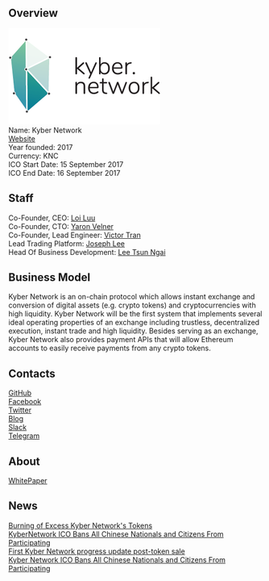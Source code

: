 ## Overview
![ logo](../projects/logo/kyber.png)  
Name: Kyber Network  
[Website](https://kyber.network/)  
Year founded: 2017  
Currency: KNC   
ICO Start Date: 15 September 2017  
ICO End Date: 16 September 2017
## Staff
Co-Founder, CEO: [Loi Luu](../people/loi_luu.md)  
Co-Founder, CTO: [Yaron Velner](../people/yaron_velner.md)  
Co-Founder, Lead Engineer: [Victor Tran](../people/victor_tran.md)  
Lead Trading Platform: [Joseph Lee](../people/joseph_lee.md)  
Head Of Business Development: [Lee Tsun Ngai](../people/lee_ngai.md)   
## Business Model
Kyber Network is an on-chain protocol which allows instant
exchange and conversion of digital assets (e.g. crypto tokens) and cryptocurrencies with high liquidity.
Kyber Network will be the first system that implements several
ideal operating properties of an exchange including trustless, decentralized execution, instant
trade and high liquidity. Besides serving as an exchange, Kyber Network also provides payment
APIs that will allow Ethereum accounts to easily receive payments from any crypto tokens.
## Contacts
[GitHub](https://github.com/kyberNetwork/)   
[Facebook](https://www.facebook.com/kybernetwork)   
[Twitter](https://twitter.com/kybernetwork)  
[Blog](https://blog.kyber.network/)    
[Slack](https://slack.kyber.network/)  
[Telegram](https://t.me/kybernetwork)  
## About
[WhitePaper](https://kyber.network/assets/KyberNetworkWhitepaper.pdf)  
## News
[Burning of Excess Kyber Network's Tokens](../news/kybernetwork_15-10-17.md)  
[KyberNetwork ICO Bans All Chinese Nationals and Citizens From Participating](kyber-11-09-2017.md)  
[First Kyber Network progress update post-token sale](../news/kybernetwork_12-10-17.md)  
[Kyber Network ICO Bans All Chinese Nationals and Citizens From Participating](kyber-11-09-2017.md)
